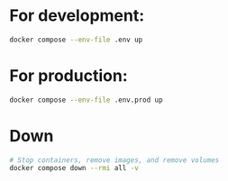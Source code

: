 # For development:
```bash
docker compose --env-file .env up
```

# For production:
```bash
docker compose --env-file .env.prod up
```

# Down
```bash
# Stop containers, remove images, and remove volumes
docker compose down --rmi all -v
```